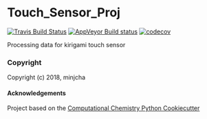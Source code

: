 Touch_Sensor_Proj
==============================
[//]: # (Badges)
[![Travis Build Status](https://travis-ci.org/REPLACE_WITH_OWNER_ACCOUNT/Touch_Sensor_Proj.png)](https://travis-ci.org/REPLACE_WITH_OWNER_ACCOUNT/Touch_Sensor_Proj)
[![AppVeyor Build status](https://ci.appveyor.com/api/projects/status/REPLACE_WITH_APPVEYOR_LINK/branch/master?svg=true)](https://ci.appveyor.com/project/REPLACE_WITH_OWNER_ACCOUNT/Touch_Sensor_Proj/branch/master)
[![codecov](https://codecov.io/gh/REPLACE_WITH_OWNER_ACCOUNT/Touch_Sensor_Proj/branch/master/graph/badge.svg)](https://codecov.io/gh/REPLACE_WITH_OWNER_ACCOUNT/Touch_Sensor_Proj/branch/master)

Processing data for kirigami touch sensor

### Copyright

Copyright (c) 2018, minjcha


#### Acknowledgements
 
Project based on the 
[Computational Chemistry Python Cookiecutter](https://github.com/choderalab/cookiecutter-python-comp-chem)
